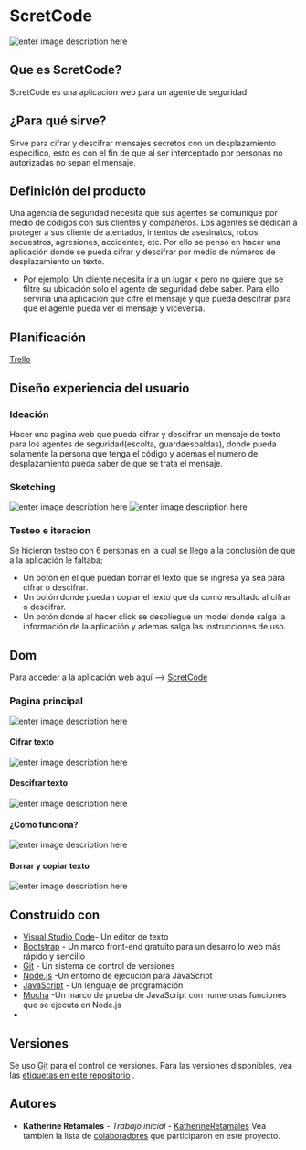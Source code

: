 ﻿# ScretCode

![enter image description here](https://lh3.googleusercontent.com/DTCO07sIZiFe5GJkLepZ9m2B0Dc1MT3vXpfASVahTBRfzhnWk_dv4Y4RIGd0U_ygTwI_a4VcZJI8=s600 "Pagina Principal")

## Que es ScretCode?

ScretCode es una aplicación web para un agente de seguridad.

## ¿Para qué sirve?

Sirve para cifrar y descifrar mensajes secretos con un desplazamiento especifico, esto es con el fin de que al ser interceptado por personas no autorizadas no sepan el mensaje.

## Definición del producto

Una agencia de seguridad  necesita que sus agentes se comunique por medio de códigos con sus clientes y compañeros.
Los agentes se dedican a proteger a sus cliente de atentados, intentos de asesinatos, robos, secuestros, agresiones, accidentes, etc.
Por ello se pensó en hacer una aplicación donde se pueda cifrar y descifrar por medio de números de desplazamiento un texto. 
* Por ejemplo: Un cliente necesita ir a un lugar x pero no quiere que se filtre su ubicación solo el agente de seguridad debe saber. Para ello serviría una aplicación que cifre el mensaje y que pueda descifrar para que el agente pueda ver el mensaje y viceversa.
## Planificación
[Trello](https://trello.com/b/4kPRmOkC/proyecto-1-cifrado-cesar)

## Diseño experiencia del usuario

### Ideación
Hacer una pagina web que pueda cifrar y descifrar un mensaje de texto para los agentes de seguridad(escolta, guardaespaldas), donde pueda solamente la persona que tenga el código y ademas el numero de desplazamiento pueda saber de que se trata el mensaje.

### Sketching
 ![enter image description here](https://lh3.googleusercontent.com/OXVxJirnBARUDCr1odT-jFycuyJ1bVGvd1H7XyxKJRc-Xc_wQyrCXPzs2z3RQoLhIHLKmgwk9naz "600")
 ![enter image description here](https://lh3.googleusercontent.com/VDT4MWlLYwgiuhyug4QAVTe5mBOXazQ-UvTm636FKAksJSIDyZhNwdThAKLrKru2wZxYvqK0Yl64 "500")
 
 ### Testeo e iteracion

Se hicieron testeo con 6 personas en la cual se llego a la conclusión de que a la aplicación le faltaba;
*  Un botón en el que puedan borrar el texto que se ingresa ya sea para cifrar o descifrar.
* Un botón donde puedan copiar el texto que da como resultado al cifrar o descifrar.
* Un botón donde al hacer click se despliegue un model donde salga la información de la aplicación y ademas salga las instrucciones de uso.
## Dom

Para acceder a la aplicación web aquí  --> [ScretCode](https://katherineretamales.github.io/scl-2018-11-bc-core-cipher/) 

### Pagina principal
![enter image description here](https://lh3.googleusercontent.com/8AqK_MIdEe0y8trbHviWpm_8ibowR3rmo2EfwliASSQZzYlEteOIdWFkCiVtwYkWpVyVwtKvNRBv "600")
#### Cifrar texto
![enter image description here](https://lh3.googleusercontent.com/2WZiN3tfgQIIDGO3Pz2ez7sZ6OdlFIJVHFDeZddw3GpvfHH2YqHiVv4oTmjAzXYRYzWaPSX_5k6i "500")
#### Descifrar texto
![enter image description here](https://lh3.googleusercontent.com/fnpOp1yCa7qbO02BfaB7lo5RLp0JpjQHMZfd6dnuKbxXMiUp0f5CN-1HkDjqNhXRPl-BHKyFWK7W "400")
#### ¿Cómo funciona?
![enter image description here](https://lh3.googleusercontent.com/sPtsvw1Oir5i2aAoeObruSvYRaeS_h7W0KH7jOEnpfJp5pVStc3R496BzhbzseDvr9dYDukA3WRK "400")
#### Borrar y copiar texto
![enter image description here](https://lh3.googleusercontent.com/4IU1KDMYPTNhRbxBZdOiwQLVwCX4wlXdGbGux13oBzzXHhxIk17Oq-5AKpX--IEXrrdbRDQp7G7m "500")
## Construido con

- [Visual Studio Code](https://code.visualstudio.com/)- Un editor de texto
- [Bootstrap](http://getbootstrap.com/) - Un marco front-end gratuito para un desarrollo web más rápido y sencillo
-  [Git](https://git-scm.com/) - Un sistema de control de versiones
- [Node.js](https://nodejs.org/) -Un entorno de ejecución para JavaScript
- [JavaScript](https://www.w3schools.com/js/) - Un lenguaje de programación 
- [Mocha](https://mochajs.org/) -Un marco de prueba de JavaScript con numerosas funciones que se ejecuta en Node.js
- 
## Versiones

Se uso [Git](https://git-scm.com/) para el control de versiones. Para las versiones disponibles, vea las [etiquetas en este repositorio](https://github.com/KatherineRetamales/scl-2018-11-bc-core-cipher) .

## Autores

-   **Katherine Retamales** - _Trabajo inicial_ - [KatherineRetamales](https://github.com/KatherineRetamales)
Vea también la lista de [colaboradores](https://github.com/KatherineRetamales/scl-2018-11-bc-core-cipher/graphs/contributors) que participaron en este proyecto.

   

